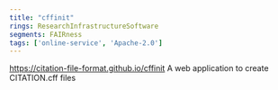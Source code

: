 ```yaml
---
title: "cffinit"
rings: ResearchInfrastructureSoftware
segments: FAIRness
tags: ['online-service', 'Apache-2.0']
---
```

https://citation-file-format.github.io/cffinit
A web application to create CITATION.cff files
